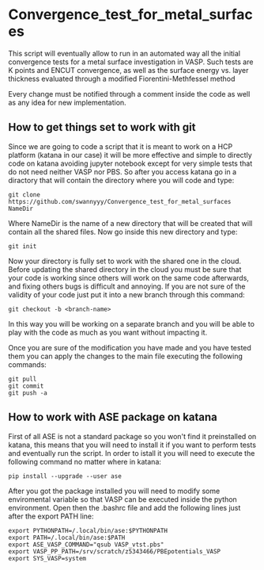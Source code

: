 # Convergence_test_for_metal_surfaces
This script will eventually allow to run in an automated way all the initial convergence tests for a metal surface investigation in VASP. Such tests are K points and ENCUT convergence, as well as the surface energy vs. layer thickness evaluated through a modified Fiorentini-Methfessel method 

Every change must be notified through a comment inside the code as well as any idea for new implementation.

## How to get things set to work with git
Since we are going to code a script that it is meant to work on a HCP platform (katana in our case) it will be more effective and simple to directly code on katana avoiding jupyter notebook except for very simple tests that do not need neither VASP nor PBS.
So after you access katana go in a diractory that will contain the directory where you will code and type:

    git clone https://github.com/swannyyy/Convergence_test_for_metal_surfaces NameDir

Where NameDir is the name of a new directory that will be created that will contain all the shared files.
Now go inside this new directory and type:

    git init

Now your directory is fully set to work with the shared one in the cloud.
Before updating the shared directory in the cloud you must be sure that your code is working since others will work on the same code afterwards, and fixing others bugs is difficult and annoying.
If you are not sure of the validity of your code just put it into a new branch through this command:

    git checkout -b <branch-name>
In this way you will be working on a separate branch and you will be able to play with the code as much as you want without impacting it.

Once you are sure of the modification you have made and you have tested them you can apply the changes to the main file executing the following commands:

    git pull
    git commit 
    git push -a 
    
## How to work with ASE package on katana 
First of all ASE is not a standard package so you won't find it preinstalled on katana, this means that you will need to install it if you want to perform tests and eventually run the script.
In order to istall it you will need to execute the following command no matter where in katana:

    pip install --upgrade --user ase

After you got the package installed you will need to modify some enviromental variable so that VASP can be executed inside the python environment.
Open then the .bashrc file and add the following lines just after the export PATH line:
  
    export PYTHONPATH=/.local/bin/ase:$PYTHONPATH
    export PATH=/.local/bin/ase:$PATH
    export ASE_VASP_COMMAND="qsub VASP_vtst.pbs"
    export VASP_PP_PATH=/srv/scratch/z5343466/PBEpotentials_VASP
    export SYS_VASP=system

